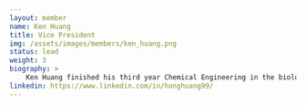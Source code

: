 ```yaml
---
layout: member
name: Ken Huang
title: Vice President
img: /assets/images/members/ken_huang.png
status: lead
weight: 3
biography: >
    Ken Huang finished his third year Chemical Engineering in the biological stream and he is currently on Co-Op. He is now the Vice President of UBC Envision after two years of leadership and project experience on BioT. His personal and professional goal is to help more people by developing more sustainable technologies to produce cleaner water, more efficient fuels and superior medicine. Ken also enjoys playing the harmonica and exploring local breweries in his spare time.
linkedin: https://www.linkedin.com/in/honghuang99/
---
```

